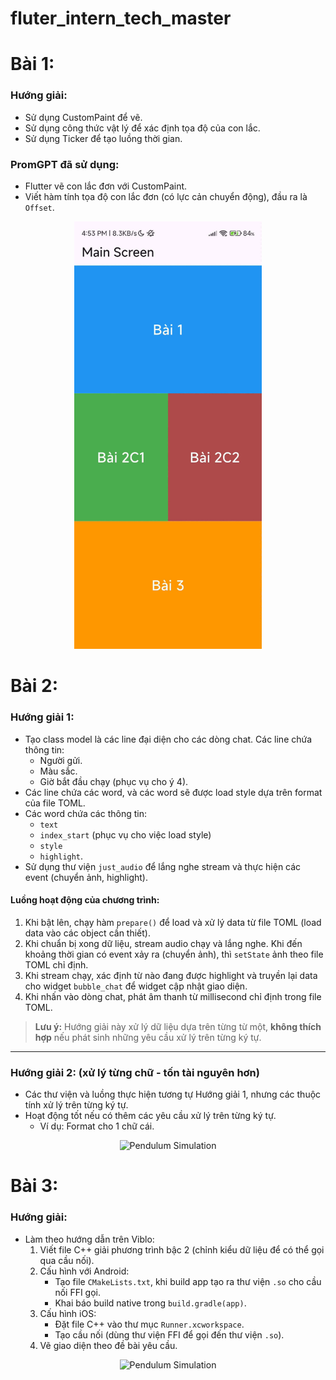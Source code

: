 # fluter_intern_tech_master

# Bài 1:

### Hướng giải: 
- Sử dụng CustomPaint để vẽ.
- Sử dụng công thức vật lý để xác định tọa độ của con lắc.
- Sử dụng Ticker để tạo luồng thời gian.

### PromGPT đã sử dụng:
- Flutter vẽ con lắc đơn với CustomPaint.
- Viết hàm tính tọa độ con lắc đơn (có lực cản chuyển động), đầu ra là `Offset`.

<p align="center">
  <img src="lib/1/1.gif" alt="Pendulum Simulation" width="300">
</p>

# Bài 2:

### Hướng giải 1:
- Tạo class model là các line đại diện cho các dòng chat. Các line chứa thông tin:
  - Người gửi.
  - Màu sắc.
  - Giờ bắt đầu chạy (phục vụ cho ý 4).
- Các line chứa các word, và các word sẽ được load style dựa trên format của file TOML.
- Các word chứa các thông tin: 
  - `text`
  - `index_start` (phục vụ cho việc load style)
  - `style`
  - `highlight`.
- Sử dụng thư viện `just_audio` để lắng nghe stream và thực hiện các event (chuyển ảnh, highlight).

#### Luồng hoạt động của chương trình:
1. Khi bật lên, chạy hàm `prepare()` để load và xử lý data từ file TOML (load data vào các object cần thiết).
2. Khi chuẩn bị xong dữ liệu, stream audio chạy và lắng nghe. Khi đến khoảng thời gian có event xảy ra (chuyển ảnh), thì `setState` ảnh theo file TOML chỉ định.
3. Khi stream chạy, xác định từ nào đang được highlight và truyền lại data cho widget `bubble_chat` để widget cập nhật giao diện.
4. Khi nhấn vào dòng chat, phát âm thanh từ millisecond chỉ định trong file TOML.

> **Lưu ý:** Hướng giải này xử lý dữ liệu dựa trên từng từ một, **không thích hợp** nếu phát sinh những yêu cầu xử lý trên từng ký tự.

---

### Hướng giải 2: (xử lý từng chữ - tốn tài nguyên hơn)
- Các thư viện và luồng thực hiện tương tự Hướng giải 1, nhưng các thuộc tính xử lý trên từng ký tự.
- Hoạt động tốt nếu có thêm các yêu cầu xử lý trên từng ký tự. 
  - Ví dụ: Format cho 1 chữ cái.

<p align="center">
  <img src="2.gif" alt="Pendulum Simulation" width="300">
</p>

# Bài 3:

### Hướng giải:
- Làm theo hướng dẫn trên Viblo:
  1. Viết file C++ giải phương trình bậc 2 (chỉnh kiểu dữ liệu để có thể gọi qua cầu nối).
  2. Cấu hình với Android:
     - Tạo file `CMakeLists.txt`, khi build app tạo ra thư viện `.so` cho cầu nối FFI gọi.
     - Khai báo build native trong `build.gradle(app)`.
  3. Cấu hình iOS:
     - Đặt file C++ vào thư mục `Runner.xcworkspace`.
     - Tạo cầu nối (dùng thư viện FFI để gọi đến thư viện `.so`).
  4. Vẽ giao diện theo đề bài yêu cầu.

<p align="center">
  <img src="3.gif" alt="Pendulum Simulation" width="300">
</p>

